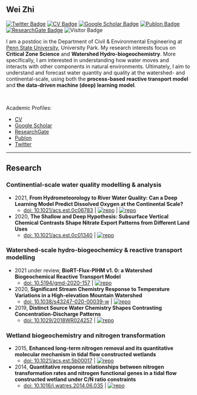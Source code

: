 ## Wei Zhi

[![Twitter Badge](https://img.shields.io/twitter/follow/WeiZhiWater?style=social)](https://twitter.com/WeiZhiWater)
[![CV Badge](https://img.shields.io/badge/My-CV-ff69b4)](https://drive.google.com/file/d/1mI0sUjJaModaYELef4ml_y2npa_izZno/view?usp=sharing)
[![Google Scholar Badge](https://img.shields.io/badge/Google-Scholar-orange)](https://scholar.google.com/citations?user=5bEiQqwAAAAJ&hl=en)
[![Publon Badge](https://img.shields.io/badge/My-Publon-blue)](https://publons.com/researcher/1432883/wei-zhi/)
[![ResearchGate Badge](https://img.shields.io/badge/My-ReserchGate-green)](https://www.researchgate.net/profile/Wei_Zhi6)
![Visitor Badge](https://visitor-badge.laobi.icu/badge?page_id=WeiZhiWater.WeiZhiWater)

I am a postdoc in the Department of Civil & Environmental Engineering at [Penn State University](https://www.psu.edu/), University Park. My research interests focus on **Critical Zone Science** and **Watershed Hydro-biogeochemistry**. More specifically, I am interested in understanding how water moves and interacts with other components in natural environments. Ultimately, I aim to understand and forecast water quantity and quality at the watershed- and continental-scale, using both the **process-based reactive transport model** and **the data-driven machine (deep) learning model**. 

<br/>

Academic Profiles:
- [CV](https://drive.google.com/file/d/1mI0sUjJaModaYELef4ml_y2npa_izZno/view?usp=sharing)
- [Google Scholar](https://scholar.google.com/citations?user=5bEiQqwAAAAJ&hl=en)
- [ResearchGate](https://www.researchgate.net/profile/Wei_Zhi6)
- [Publon](https://publons.com/researcher/1432883/wei-zhi/)
- [Twitter](https://twitter.com/WeiZhiWater)


---

## Research
### Continential-scale water quality modelling & analysis
- 2021, **From Hydrometeorology to River Water Quality: Can a Deep Learning Model Predict Dissolved Oxygen at the Continental Scale?** 
  * [doi: 10.1021/acs.est.0c06783](https://doi.org/10.1021/acs.est.0c06783) | [![repo](https://img.shields.io/badge/CAMELS_chem-dataset-green)](https://github.com/WeiZhiWater/CAMELS-Chem-DO-dataset) |  [![repo](https://img.shields.io/badge/short-summary-red)](https://github.com/WeiZhiWater/From-Hydrometeorology-to-River-Water-Quality-Can-a-Deep-Learning-Model-Predict-Dissolved-Oxygen)
- 2020, **The Shallow and Deep Hypothesis: Subsurface Vertical Chemical Contrasts Shape Nitrate Export Patterns from Different Land Uses**
  * [doi: 10.1021/acs.est.0c01340](https://doi.org/10.1021/acs.est.0c01340) | [![repo](https://img.shields.io/badge/short-summary-red)](https://github.com/WeiZhiWater/EST_Nitrate-Shallow-Deep-Hypothesis) 

### Watershed-scale hydro-biogeochemicy & reactive transport modelling
- 2021 under review, **BioRT-Flux-PIHM v1. 0: a Watershed Biogeochemical Reactive Transport Model**
  * [doi: 10.5194/gmd-2020-157](https://doi.org/10.5194/gmd-2020-157) | [![repo](https://img.shields.io/badge/short-summary-red)](https://github.com/WeiZhiWater/BioRT-Flux-PIHM)
- 2020, **Significant Stream Chemistry Response to Temperature Variations in a High-elevation Mountain Watershed**
  * [doi: 10.1038/s43247-020-00039-w](https://doi.org/10.1038/s43247-020-00039-w) | [![repo](https://img.shields.io/badge/short-summary-red)](https://github.com/WeiZhiWater/COMMSENV_Stream-Chemistry-Response)
- 2019, **Distinct Source Water Chemistry Shapes Contrasting Concentration‐Discharge Patterns**
  * [doi: 10.1029/2018WR024257](https://doi.org/10.1029/2018WR024257) | [![repo](https://img.shields.io/badge/short-summary-red)](https://github.com/WeiZhiWater/Distinct-Source-Water-Chemistry-Shapes-Contrasting-Concentration-Discharge-Patterns)
  
### Wetland biogeochemistry and nitrogen transformation
- 2015, **Enhanced long-term nitrogen removal and its quantitative molecular mechanism in tidal flow constructed wetlands** 
  * [doi: 10.1021/acs.est.5b00017](https://doi.org/10.1021/acs.est.5b00017) | [![repo](https://img.shields.io/badge/short-summary-red)](https://github.com/WeiZhiWater/From-Hydrometeorology-to-River-Water-Quality-Can-a-Deep-Learning-Model-Predict-Dissolved-Oxygen)
- 2014, **Quantitative response relationships between nitrogen transformation rates and nitrogen functional genes in a tidal flow constructed wetland under C/N ratio constraints** 
  * [doi: 10.1016/j.watres.2014.06.035](https://doi.org/10.1016/j.watres.2014.06.035) | [![repo](https://img.shields.io/badge/short-summary-red)](https://github.com/WeiZhiWater/From-Hydrometeorology-to-River-Water-Quality-Can-a-Deep-Learning-Model-Predict-Dissolved-Oxygen)

